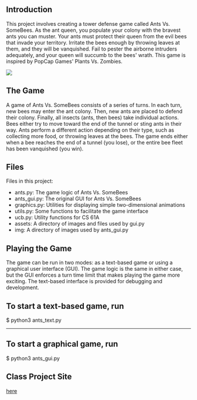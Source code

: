 
Introduction
----------------

This project involves creating a tower defense game called Ants Vs. SomeBees. As the ant queen, you populate your colony with the bravest ants you can muster. Your ants must protect their queen from the evil bees that invade your territory. Irritate the bees enough by throwing leaves at them, and they will be vanquished. Fail to pester the airborne intruders adequately, and your queen will succumb to the bees' wrath. This game is inspired by PopCap Games' Plants Vs. Zombies.

![](https://media.giphy.com/media/jPTmgpfmUeoKcfqSff/giphy.gif)

The Game
-------

A game of Ants Vs. SomeBees consists of a series of turns. In each turn, new bees may enter the ant colony. Then, new ants are placed to defend their colony. Finally, all insects (ants, then bees) take individual actions. Bees either try to move toward the end of the tunnel or sting ants in their way. Ants perform a different action depending on their type, such as collecting more food, or throwing leaves at the bees. The game ends either when a bee reaches the end of a tunnel (you lose), or the entire bee fleet has been vanquished (you win).

Files
----

Files in this project:
 
 - ants.py: The game logic of Ants Vs. SomeBees
 - ants_gui.py: The original GUI for Ants Vs. SomeBees
 - graphics.py: Utilities for displaying simple two-dimensional animations
 - utils.py: Some functions to facilitate the game interface
 - ucb.py: Utility functions for CS 61A
 - assets: A directory of images and files used by gui.py
 - img: A directory of images used by ants_gui.py

Playing the Game
--------------------

The game can be run in two modes: as a text-based game or using a graphical user interface (GUI). The game logic is the same in either case, but the GUI enforces a turn time limit that makes playing the game more exciting. The text-based interface is provided for debugging and development.

To start a text-based game, run
------



$ python3 ants_text.py

----------------------

To start a graphical game, run
------


$ python3 ants_gui.py

Class Project Site
----------------

[here](https://inst.eecs.berkeley.edu/~cs61a/sp20/proj/ants/)
